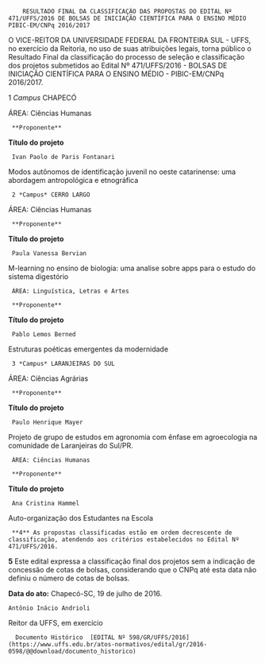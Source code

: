         RESULTADO FINAL DA CLASSIFICAÇÃO DAS PROPOSTAS DO EDITAL Nº 471/UFFS/2016 DE BOLSAS DE INICIAÇÃO CIENTÍFICA PARA O ENSINO MÉDIO PIBIC-EM/CNPq 2016/2017  

O VICE-REITOR DA UNIVERSIDADE FEDERAL DA FRONTEIRA SUL - UFFS, no exercício da Reitoria, no uso de suas atribuições legais, torna público o Resultado Final da classificação do processo de seleção e classificação dos projetos submetidos ao Edital Nº 471/UFFS/2016 - BOLSAS DE INICIAÇÃO CIENTÍFICA PARA O ENSINO MÉDIO - PIBIC-EM/CNPq 2016/2017.

 1 *Campus* CHAPECÓ

 ÁREA: Ciências Humanas

     **Proponente**

   **Título do projeto**

     Ivan Paolo de Paris Fontanari

   Modos autônomos de identificação juvenil no oeste catarinense: uma abordagem antropológica e etnográfica

     2 *Campus* CERRO LARGO

 ÁREA: Ciências Humanas

     **Proponente**

   **Título do projeto**

     Paula Vanessa Bervian

   M-learning no ensino de biologia: uma analise sobre apps para o estudo do sistema digestório

     ÁREA: Linguística, Letras e Artes

     **Proponente**

   **Título do projeto**

     Pablo Lemos Berned

   Estruturas poéticas emergentes da modernidade

     3 *Campus* LARANJEIRAS DO SUL

 ÁREA: Ciências Agrárias

     **Proponente**

   **Título do projeto**

     Paulo Henrique Mayer

   Projeto de grupo de estudos em agronomia com ênfase em agroecologia na comunidade de Laranjeiras do Sul/PR.

     ÁREA: Ciências Humanas

     **Proponente**

   **Título do projeto**

     Ana Cristina Hammel

   Auto-organização dos Estudantes na Escola

     **4** As propostas classificadas estão em ordem decrescente de classificação, atendendo aos critérios estabelecidos no Edital Nº 471/UFFS/2016.

 **5** Este edital expressa a classificação final dos projetos sem a indicação de concessão de cotas de bolsas, considerando que o CNPq até esta data não definiu o número de cotas de bolsas.

  

   **Data do ato:** Chapecó-SC, 19 de julho de 2016.   
 

    Antônio Inácio Andrioli   
 Reitor da UFFS, em exercício 

      Documento Histórico  [EDITAL Nº 598/GR/UFFS/2016](https://www.uffs.edu.br/atos-normativos/edital/gr/2016-0598/@@download/documento_historico)     
      